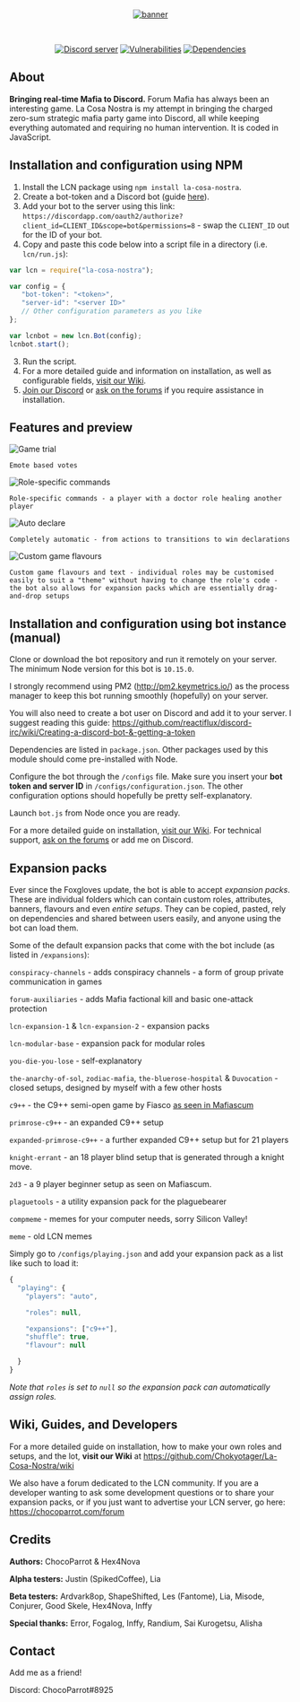 <div align="center">
  <br />
  <p>
    <a href="https://github.com/Chokyotager/La-Cosa-Nostra"><img src="/display/generic-banner.png" alt="banner" /></a>
  </p>
  <br />
  <p>
    <a href="https://discord.gg/9ecwAR9"><img src="https://discordapp.com/api/guilds/472948229839912960/embed.png" alt="Discord server" /></a>
    <a href="https://snyk.io/test/github/Chokyotager/La-Cosa-Nostra"><img src="https://snyk.io/test/github/Chokyotager/La-Cosa-Nostra/badge.svg?targetFile=package.json" alt="Vulnerabilities" /></a>
    <a href="https://david-dm.org/Chokyotager/La-Cosa-Nostra"><img src="https://david-dm.org/Chokyotager/La-Cosa-Nostra/status.svg" alt="Dependencies" /></a>
  </p>
</div>

## About
**Bringing real-time Mafia to Discord.** Forum Mafia has always been an interesting game. La Cosa Nostra is my attempt in bringing the charged zero-sum strategic mafia party game into Discord, all while keeping everything automated and requiring no human intervention. It is coded in JavaScript.


## Installation and configuration using NPM
1. Install the LCN package using `npm install la-cosa-nostra`.
2. Create a bot-token and a Discord bot (guide [here](https://github.com/reactiflux/discord-irc/wiki/Creating-a-discord-bot-&-getting-a-token)).
3. Add your bot to the server using this link: `https://discordapp.com/oauth2/authorize?client_id=CLIENT_ID&scope=bot&permissions=8` - swap the `CLIENT_ID` out for the ID of your bot.
4. Copy and paste this code below into a script file in a directory (i.e. `lcn/run.js`):

```js
var lcn = require("la-cosa-nostra");

var config = {
   "bot-token": "<token>",
   "server-id": "<server ID>"
   // Other configuration parameters as you like
};

var lcnbot = new lcn.Bot(config);
lcnbot.start();
```

3. Run the script.
4. For a more detailed guide and information on installation, as well as configurable fields, [visit our Wiki](https://github.com/Chokyotager/La-Cosa-Nostra/wiki).
5. [Join our Discord](https://discord.gg/9ecwAR9) or [ask on the forums](https://chocoparrot.com/forum/) if you require assistance in installation.

## Features and preview
![Game trial](/display/game-trial.png)


`Emote based votes`

![Role-specific commands](/display/doctor-heal.png)


`Role-specific commands - a player with a doctor role healing another player`

![Auto declare](/display/win-declaration.png)


`Completely automatic - from actions to transitions to win declarations`

![Custom game flavours](/display/custom-setups.png)


`Custom game flavours and text - individual roles may be customised easily to suit a "theme" without having to change the role's code - the bot also allows for expansion packs which are essentially drag-and-drop setups`

## Installation and configuration using bot instance (manual)
Clone or download the bot repository and run it remotely on your server. The minimum Node version for this bot is `10.15.0`.

I strongly recommend using PM2 (http://pm2.keymetrics.io/) as the process manager to keep this bot running smoothly (hopefully) on your server.

You will also need to create a bot user on Discord and add it to your server. I suggest reading this guide: https://github.com/reactiflux/discord-irc/wiki/Creating-a-discord-bot-&-getting-a-token

Dependencies are listed in `package.json`. Other packages used by this module should come pre-installed with Node.

Configure the bot through the `/configs` file. Make sure you insert your **bot token and server ID** in `/configs/configuration.json`. The other configuration options should hopefully be pretty self-explanatory.

Launch `bot.js` from Node once you are ready.

For a more detailed guide on installation, [visit our Wiki](https://github.com/Chokyotager/La-Cosa-Nostra/wiki). For technical support, [ask on the forums](https://chocoparrot.com/forum) or add me on Discord.

## Expansion packs
Ever since the Foxgloves update, the bot is able to accept *expansion packs*. These are individual folders which can contain custom roles, attributes, banners, flavours and even *entire setups*. They can be copied, pasted, rely on dependencies and shared between users easily, and anyone using the bot can load them.

Some of the default expansion packs that come with the bot include (as listed in `/expansions`):

`conspiracy-channels` - adds conspiracy channels - a form of group private communication in games

`forum-auxiliaries` - adds Mafia factional kill and basic one-attack protection

`lcn-expansion-1` & `lcn-expansion-2` - expansion packs

`lcn-modular-base` - expansion pack for modular roles

`you-die-you-lose` - self-explanatory

`the-anarchy-of-sol`, `zodiac-mafia`, `the-bluerose-hospital` & `Duvocation` - closed setups, designed by myself with a few other hosts

`c9++` - the C9++ semi-open game by Fiasco [as seen in Mafiascum](https://wiki.mafiascum.net/index.php?title=C9%2B%2B)

`primrose-c9++` - an expanded C9++ setup

`expanded-primrose-c9++` - a further expanded C9++ setup but for 21 players

`knight-errant` - an 18 player blind setup that is generated through a knight move.

`2d3` - a 9 player beginner setup as seen on Mafiascum.

`plaguetools` - a utility expansion pack for the plaguebearer

`compmeme` - memes for your computer needs, sorry Silicon Valley!

`meme` - old LCN memes

Simply go to `/configs/playing.json` and add your expansion pack as a list like such to load it:
```js
{
  "playing": {
    "players": "auto",

    "roles": null,

    "expansions": ["c9++"],
    "shuffle": true,
    "flavour": null

  }
}
```

*Note that `roles` is set to `null` so the expansion pack can automatically assign roles.*

## Wiki, Guides, and Developers
For a more detailed guide on installation, how to make your own roles and setups, and the lot, **visit our Wiki** at https://github.com/Chokyotager/La-Cosa-Nostra/wiki

We also have a forum dedicated to the LCN community. If you are a developer wanting to ask some development questions or to share your expansion packs, or if you just want to advertise your LCN server, go here: https://chocoparrot.com/forum

## Credits
**Authors:** ChocoParrot & Hex4Nova

**Alpha testers:** Justin (SpikedCoffee), Lia

**Beta testers:** Ardvark8op, ShapeShifted, Les (Fantome), Lia, Misode, Conjurer, Good Skele, Hex4Nova, Inffy

**Special thanks:** Error, Fogalog, Inffy, Randium, Sai Kurogetsu, Alisha

## Contact
Add me as a friend!

Discord: ChocoParrot#8925
